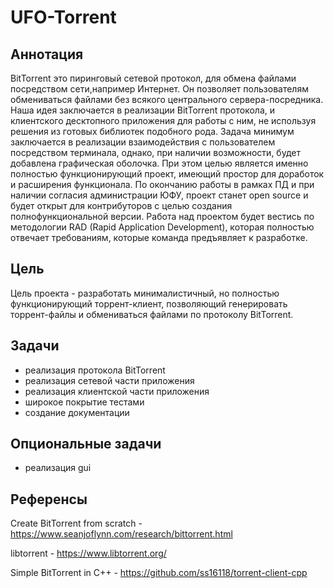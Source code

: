 # UFO-Torrent
## Аннотация 

BitTorrent это пиринговый сетевой протокол, для обмена файлами посредством 
сети,например Интернет. Он позволяет пользователям обмениваться файлами без 
всякого центрального сервера-посредника.
Наша идея заключается в реализации BitTorrent протокола, и клиентского
десктопного приложения для работы с ним, не используя решения из готовых 
библиотек подобного рода. Задача минимум заключается в реализации взаимодействия
с пользователем посредством терминала, однако, при наличии возможности, будет
добавлена графическая оболочка. 
При этом целью является именно полностью функционирующий проект, имеющий 
простор для доработок и расширения функционала. По окончанию работы в рамках 
ПД и при наличии согласия администрации ЮФУ, проект станет open source и будет 
открыт для контрибуторов с целью создания полнофункциональной версии. 
Работа над проектом будет вестись по методологии RAD (Rapid Application 
Development), которая полностью отвечает требованиям, которые команда 
предъявляет к разработке. 

## Цель

Цель проекта - разработать минималистичный, но полностью функционирующий 
торрент-клиент, позволяющий генерировать торрент-файлы и обмениваться файлами
по протоколу BitTorrent.

## Задачи

- реализация протокола BitTorrent
- реализация сетевой части приложения
- реализация клиентской части приложения
- широкое покрытие тестами
- создание документации

## Опциональные задачи

- реализация gui

## Референсы

Create BitTorrent from scratch - https://www.seanjoflynn.com/research/bittorrent.html

libtorrent - https://www.libtorrent.org/

Simple BitTorrent in C++ - https://github.com/ss16118/torrent-client-cpp

